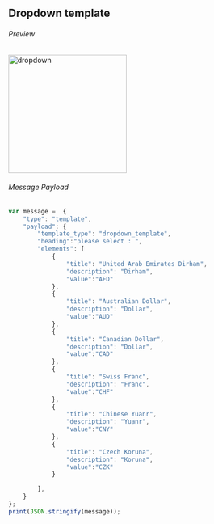 ## Dropdown template

###### Preview

<img width="234" alt="dropdown" src="https://github.com/Koredotcom/web-kore-sdk/assets/131746603/7e08f887-c8c7-4629-8709-d8255df7d49c">


###### Message Payload

```js
var message =  {
	"type": "template",
	"payload": {
		"template_type": "dropdown_template",
		"heading":"please select : ",
		"elements": [
			{
				"title": "United Arab Emirates Dirham",
				"description": "Dirham",
				"value":"AED"
			},
			{
				"title": "Australian Dollar",
				"description": "Dollar",
				"value":"AUD"
			},
			{
				"title": "Canadian Dollar",
				"description": "Dollar",
				"value":"CAD"
			},
			{
				"title": "Swiss Franc",
				"description": "Franc",
				"value":"CHF"
			},
			{
				"title": "Chinese Yuanr",
				"description": "Yuanr",
				"value":"CNY"
			},
			{
				"title": "Czech Koruna",
				"description": "Koruna",
				"value":"CZK"
			}

		], 
	}
};
print(JSON.stringify(message)); 
```
